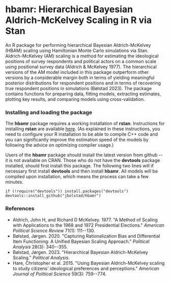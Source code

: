 # hbamr: Hierarchical Bayesian Aldrich-McKelvey Scaling in R via Stan

An R package for performing hierarchical Bayesian Aldrich-McKelvey (HBAM) scaling using Hamiltonian Monte Carlo simulations via Stan. Aldrich-McKelvey (AM) scaling is a method for estimating the ideological positions of survey respondents and political actors on a common scale using positional survey data (Aldrich & McKelvey 1977). The hierarchical versions of the AM model included in this package outperform other versions by a considerable margin both in terms of yielding meaningful posterior distributions for respondent positions and in terms of recovering true respondent positions in simulations (Bølstad 2023). The package contains functions for preparing data, fitting models, extracting estimates, plotting key results, and comparing models using cross-validation.

### Installing and loading the package

The **hbamr** package requires a working installation of **rstan**. Instructions for installing **rstan** are available [here](https://github.com/stan-dev/rstan/wiki/RStan-Getting-Started). (As explained in these instructions, you need to configure your R installation to be able to compile C++ code and you can significantly improve the estimation speed of the models by following the advice on optimizing compiler usage.)

Users of the **hbamr** package should install the latest version from github -- it is not available on CRAN. Those who do not have the **devtools** package installed, should first install this package. The following two lines will if necessary first install **devtools** and then install **hbamr**. All models will be compiled upon installation, which means the process can take a few minutes.

    if (!require("devtools")) install.packages("devtools")
    devtools::install_github("jbolstad/hbamr")

### References

-   Aldrich, John H, and Richard D McKelvey. 1977. "A Method of Scaling with Applications to the 1968 and 1972 Presidential Elections." *American Political Science Review* 71(1): 111--130.
-   Bølstad, Jørgen. 2020. "Capturing Rationalization Bias and Differential Item Functioning: A Unified Bayesian Scaling Approach." *Political Analysis* 28(3): 340--355.
-   Bølstad, Jørgen. 2023. "Hierarchical Bayesian Aldrich-McKelvey Scaling." *Political Analysis*.
-   Hare, Christopher et al. 2015. "Using Bayesian Aldrich-McKelvey scaling to study citizens' ideological preferences and perceptions." *American Journal of Political Science* 59(3): 759--774.
